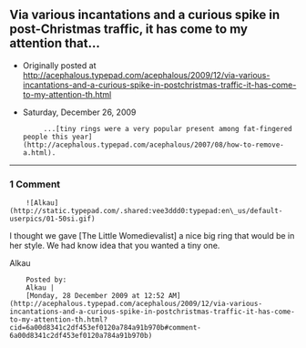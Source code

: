 ## Via various incantations and a curious spike in post-Christmas traffic, it has come to my attention that...

 * Originally posted at http://acephalous.typepad.com/acephalous/2009/12/via-various-incantations-and-a-curious-spike-in-postchristmas-traffic-it-has-come-to-my-attention-th.html
 * Saturday, December 26, 2009



			...[tiny rings were a very popular present among fat-fingered people this year](http://acephalous.typepad.com/acephalous/2007/08/how-to-remove-a.html).
		

* * *

### 1 Comment 

		

                
[]()

	

		![Alkau](http://static.typepad.com/.shared:vee3ddd0:typepad:en\_us/default-userpics/01-50si.gif)
	

	

		

I thought we gave [The Little Womedievalist] a nice big ring that would be in her style. We had know idea that you wanted a tiny one.  

Alkau

	

		Posted by:
		Alkau |
		[Monday, 28 December 2009 at 12:52 AM](http://acephalous.typepad.com/acephalous/2009/12/via-various-incantations-and-a-curious-spike-in-postchristmas-traffic-it-has-come-to-my-attention-th.html?cid=6a00d8341c2df453ef0120a784a91b970b#comment-6a00d8341c2df453ef0120a784a91b970b)

		

        